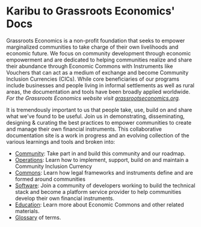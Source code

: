 # Karibu to Grassroots Economics' Docs

Grassroots Economics is a non-profit foundation that seeks to empower marginalized communities to take charge of their own livelihoods and economic future. We focus on community development through economic empowerment and are dedicated to helping communities realize and share their abundance through Economic Commons with Instruments like Vouchers that can act as a medium of exchange and become Community Inclusion Currencies (CICs). While core beneficiaries of our programs include businesses and people living in informal settlements as well as rural areas, the documentation and tools have been broadly applied worldwide. *For the Grassroots Economics website visit [grassrootseconomics.org](https://www.grassrootseconomics.org).*

It is tremendously important to us that people take, use, build on and share what we've found to be useful. Join us in demonstrating, disseminating, designing & curating the best practices to empower communities to create and manage their own financial instruments. This collaborative documentation site is a work in progress and an evolving collection of the various learnings and tools and broken into:

* [Community](/community/): Take part in and build this community and our roadmap.
* [Operations](/ops/): Learn how to implement, support, build on and maintain a Community Inclusion Currency
* [Commons](/commons/): Learn how legal frameworks and instruments define and are formed around communities
* [Software](https://cic-stack.grassecon.org/): Join a community of developers working to build the technical stack and become a platform service provider to help communities develop their own financial instruments.
* [Education](/edu/): Learn more about Economic Commons and other related materials.
* [Glossary](/edu/glossary/) of terms.
